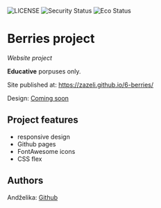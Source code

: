 ![LICENSE](https://img.shields.io/badge/license-MIT-blue.svg?style=flat-square)
![Security Status](https://img.shields.io/security-headers?label=Security&url=https%3A%2F%2Fgithub.com&style=flat-square)
![Eco Status](https://img.shields.io/badge/ECO-Friendly-green.svg)

# Berries project

_Website project_

 **Educative** porpuses only. 

Site published at: https://zazeli.github.io/6-berries/

Design: [Coming soon](https://cdn.discordapp.com/attachments/850245533838868480/850246473362178048/coming-soon-wide.png)

## Project features

-   responsive design
-   Github pages
-   FontAwesome icons
-   CSS flex

## Authors

Andželika: [Github](https://github.com/zazeli)